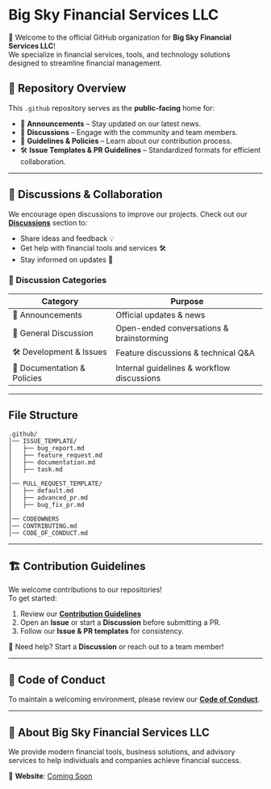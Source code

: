 # Big Sky Financial Services LLC

🚀 Welcome to the official GitHub organization for **Big Sky Financial Services LLC**!  
We specialize in financial services, tools, and technology solutions designed to streamline financial management.

## 📂 Repository Overview

This `.github` repository serves as the **public-facing** home for:
- 📢 **Announcements** – Stay updated on our latest news.
- 💬 **Discussions** – Engage with the community and team members.
- 📄 **Guidelines & Policies** – Learn about our contribution process.
- 🛠 **Issue Templates & PR Guidelines** – Standardized formats for efficient collaboration.

---

## 📢 Discussions & Collaboration

We encourage open discussions to improve our projects. Check out our **[Discussions](https://github.com/BigSkyFinancial/.github/discussions)** section to:
- Share ideas and feedback 💡
- Get help with financial tools and services 🛠️
- Stay informed on updates 📢

### 🔹 Discussion Categories

| Category | Purpose |
|----------|---------|
| 📢 Announcements | Official updates & news |
| 💬 General Discussion | Open-ended conversations & brainstorming |
| 🛠 Development & Issues | Feature discussions & technical Q&A |
| 📄 Documentation & Policies | Internal guidelines & workflow discussions |

---

## File Structure

```text
.github/
│── ISSUE_TEMPLATE/
│   ├── bug_report.md
│   ├── feature_request.md
│   ├── documentation.md
│   ├── task.md
│
│── PULL_REQUEST_TEMPLATE/
│   ├── default.md
│   ├── advanced_pr.md
│   ├── bug_fix_pr.md
│
│── CODEOWNERS
│── CONTRIBUTING.md
│── CODE_OF_CONDUCT.md
```

---

## 🏗️ Contribution Guidelines

We welcome contributions to our repositories!  
To get started:
1. Review our **[Contribution Guidelines](https://github.com/BigSkyFinancial/.github/blob/main/CONTRIBUTING.md)**
2. Open an **Issue** or start a **Discussion** before submitting a PR.
3. Follow our **Issue & PR templates** for consistency.

📌 Need help? Start a **Discussion** or reach out to a team member!

---

## 🔐 Code of Conduct

To maintain a welcoming environment, please review our **[Code of Conduct](https://github.com/BigSkyFinancial/.github/blob/main/CODE_OF_CONDUCT.md)**.

---

## 🏢 About Big Sky Financial Services LLC

We provide modern financial tools, business solutions, and advisory services to help individuals and companies achieve financial success.

🔗 **Website**: [Coming Soon](#)  
